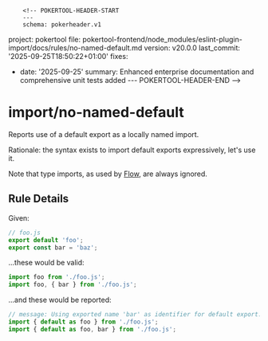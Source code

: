         <!-- POKERTOOL-HEADER-START
        ---
        schema: pokerheader.v1
project: pokertool
file: pokertool-frontend/node_modules/eslint-plugin-import/docs/rules/no-named-default.md
version: v20.0.0
last_commit: '2025-09-25T18:50:22+01:00'
fixes:
- date: '2025-09-25'
  summary: Enhanced enterprise documentation and comprehensive unit tests added
        ---
        POKERTOOL-HEADER-END -->
# import/no-named-default

<!-- end auto-generated rule header -->

Reports use of a default export as a locally named import.

Rationale: the syntax exists to import default exports expressively, let's use it.

Note that type imports, as used by [Flow], are always ignored.

[Flow]: https://flow.org/

## Rule Details

Given:

```js
// foo.js
export default 'foo';
export const bar = 'baz';
```

...these would be valid:

```js
import foo from './foo.js';
import foo, { bar } from './foo.js';
```

...and these would be reported:

```js
// message: Using exported name 'bar' as identifier for default export.
import { default as foo } from './foo.js';
import { default as foo, bar } from './foo.js';
```
